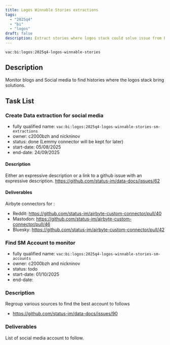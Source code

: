 ```yaml
---
title: Logos Winnable Stories extractions
tags:
  - "2025q4"
  - "bi"
  - "logos"
draft: false
description: Extract stories where logos stack could solve issue from blogs and social media.
---
```


`vac:bi:logos:2025q4-logos-winnable-stories`

## Description

Monitor blogs and Social media to find histories where the logos stack bring solutions.

## Task List

### Create Data extraction for social media

* fully qualified name: `vac:bi:logos:2025q4-logos-winnable-stories-sm-extractions`
* owner: c2000bzh and nickninov
* status: done (Lemmy connector will be kept for later)
* start-date: 05/08/2025
* end-date: 24/09/2025

#### Description

Either an expressive description or a link to a github issue with an expressive description.
https://github.com/status-im/data-docs/issues/62

#### Deliverables

Airbyte connectors for :
* Reddit: https://github.com/status-im/airbyte-custom-connector/pull/40
* Mastodon: https://github.com/status-im/airbyte-custom-connector/pull/46
* Bluesky: https://github.com/status-im/airbyte-custom-connector/pull/42

### Find SM Account to monitor

* fully qualified name: `vac:bi:logos:2025q4-logos-winnable-stories-sm-accounts`
* owner: c2000bzh and nickninov
* status: todo
* start-date: 01/10/2025
* end-date: 


### Description

Regroup various sources to find the best account to follows
* https://github.com/status-im/data-docs/issues/90

### Deliverables

List of social media account to follow.
